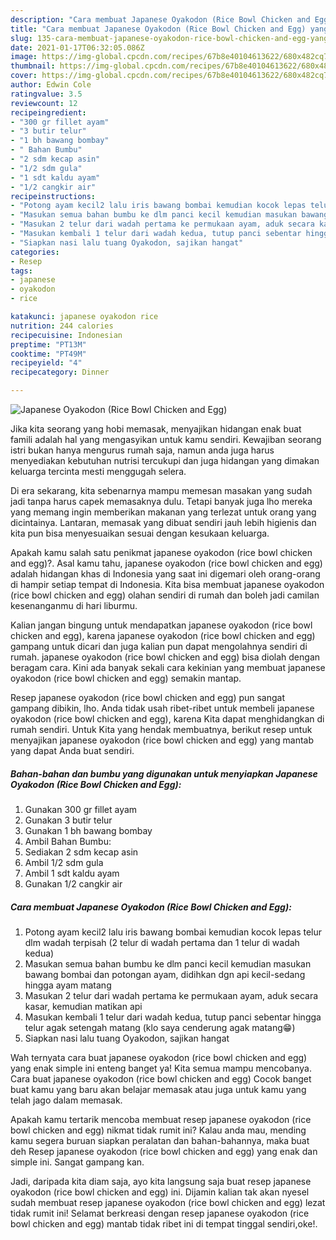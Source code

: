 ```yaml
---
description: "Cara membuat Japanese Oyakodon (Rice Bowl Chicken and Egg) yang enak dan Mudah Dibuat"
title: "Cara membuat Japanese Oyakodon (Rice Bowl Chicken and Egg) yang enak dan Mudah Dibuat"
slug: 135-cara-membuat-japanese-oyakodon-rice-bowl-chicken-and-egg-yang-enak-dan-mudah-dibuat
date: 2021-01-17T06:32:05.086Z
image: https://img-global.cpcdn.com/recipes/67b8e40104613622/680x482cq70/japanese-oyakodon-rice-bowl-chicken-and-egg-foto-resep-utama.jpg
thumbnail: https://img-global.cpcdn.com/recipes/67b8e40104613622/680x482cq70/japanese-oyakodon-rice-bowl-chicken-and-egg-foto-resep-utama.jpg
cover: https://img-global.cpcdn.com/recipes/67b8e40104613622/680x482cq70/japanese-oyakodon-rice-bowl-chicken-and-egg-foto-resep-utama.jpg
author: Edwin Cole
ratingvalue: 3.5
reviewcount: 12
recipeingredient:
- "300 gr fillet ayam"
- "3 butir telur"
- "1 bh bawang bombay"
- " Bahan Bumbu"
- "2 sdm kecap asin"
- "1/2 sdm gula"
- "1 sdt kaldu ayam"
- "1/2 cangkir air"
recipeinstructions:
- "Potong ayam kecil2 lalu iris bawang bombai kemudian kocok lepas telur dlm wadah terpisah (2 telur di wadah pertama dan 1 telur di wadah kedua)"
- "Masukan semua bahan bumbu ke dlm panci kecil kemudian masukan bawang bombai dan potongan ayam, didihkan dgn api kecil-sedang hingga ayam matang"
- "Masukan 2 telur dari wadah pertama ke permukaan ayam, aduk secara kasar, kemudian matikan api"
- "Masukan kembali 1 telur dari wadah kedua, tutup panci sebentar hingga telur agak setengah matang (klo saya cenderung agak matang😁)"
- "Siapkan nasi lalu tuang Oyakodon, sajikan hangat"
categories:
- Resep
tags:
- japanese
- oyakodon
- rice

katakunci: japanese oyakodon rice 
nutrition: 244 calories
recipecuisine: Indonesian
preptime: "PT13M"
cooktime: "PT49M"
recipeyield: "4"
recipecategory: Dinner

---
```



![Japanese Oyakodon (Rice Bowl Chicken and Egg)](https://img-global.cpcdn.com/recipes/67b8e40104613622/680x482cq70/japanese-oyakodon-rice-bowl-chicken-and-egg-foto-resep-utama.jpg)

Jika kita seorang yang hobi memasak, menyajikan hidangan enak buat famili adalah hal yang mengasyikan untuk kamu sendiri. Kewajiban seorang istri bukan hanya mengurus rumah saja, namun anda juga harus menyediakan kebutuhan nutrisi tercukupi dan juga hidangan yang dimakan keluarga tercinta mesti menggugah selera.

Di era  sekarang, kita sebenarnya mampu memesan masakan yang sudah jadi tanpa harus capek memasaknya dulu. Tetapi banyak juga lho mereka yang memang ingin memberikan makanan yang terlezat untuk orang yang dicintainya. Lantaran, memasak yang dibuat sendiri jauh lebih higienis dan kita pun bisa menyesuaikan sesuai dengan kesukaan keluarga. 



Apakah kamu salah satu penikmat japanese oyakodon (rice bowl chicken and egg)?. Asal kamu tahu, japanese oyakodon (rice bowl chicken and egg) adalah hidangan khas di Indonesia yang saat ini digemari oleh orang-orang di hampir setiap tempat di Indonesia. Kita bisa membuat japanese oyakodon (rice bowl chicken and egg) olahan sendiri di rumah dan boleh jadi camilan kesenanganmu di hari liburmu.

Kalian jangan bingung untuk mendapatkan japanese oyakodon (rice bowl chicken and egg), karena japanese oyakodon (rice bowl chicken and egg) gampang untuk dicari dan juga kalian pun dapat mengolahnya sendiri di rumah. japanese oyakodon (rice bowl chicken and egg) bisa diolah dengan beragam cara. Kini ada banyak sekali cara kekinian yang membuat japanese oyakodon (rice bowl chicken and egg) semakin mantap.

Resep japanese oyakodon (rice bowl chicken and egg) pun sangat gampang dibikin, lho. Anda tidak usah ribet-ribet untuk membeli japanese oyakodon (rice bowl chicken and egg), karena Kita dapat menghidangkan di rumah sendiri. Untuk Kita yang hendak membuatnya, berikut resep untuk menyajikan japanese oyakodon (rice bowl chicken and egg) yang mantab yang dapat Anda buat sendiri.

<!--inarticleads1-->

##### Bahan-bahan dan bumbu yang digunakan untuk menyiapkan Japanese Oyakodon (Rice Bowl Chicken and Egg):

1. Gunakan 300 gr fillet ayam
1. Gunakan 3 butir telur
1. Gunakan 1 bh bawang bombay
1. Ambil  Bahan Bumbu:
1. Sediakan 2 sdm kecap asin
1. Ambil 1/2 sdm gula
1. Ambil 1 sdt kaldu ayam
1. Gunakan 1/2 cangkir air




<!--inarticleads2-->

##### Cara membuat Japanese Oyakodon (Rice Bowl Chicken and Egg):

1. Potong ayam kecil2 lalu iris bawang bombai kemudian kocok lepas telur dlm wadah terpisah (2 telur di wadah pertama dan 1 telur di wadah kedua)
1. Masukan semua bahan bumbu ke dlm panci kecil kemudian masukan bawang bombai dan potongan ayam, didihkan dgn api kecil-sedang hingga ayam matang
1. Masukan 2 telur dari wadah pertama ke permukaan ayam, aduk secara kasar, kemudian matikan api
1. Masukan kembali 1 telur dari wadah kedua, tutup panci sebentar hingga telur agak setengah matang (klo saya cenderung agak matang😁)
1. Siapkan nasi lalu tuang Oyakodon, sajikan hangat




Wah ternyata cara buat japanese oyakodon (rice bowl chicken and egg) yang enak simple ini enteng banget ya! Kita semua mampu mencobanya. Cara buat japanese oyakodon (rice bowl chicken and egg) Cocok banget buat kamu yang baru akan belajar memasak atau juga untuk kamu yang telah jago dalam memasak.

Apakah kamu tertarik mencoba membuat resep japanese oyakodon (rice bowl chicken and egg) nikmat tidak rumit ini? Kalau anda mau, mending kamu segera buruan siapkan peralatan dan bahan-bahannya, maka buat deh Resep japanese oyakodon (rice bowl chicken and egg) yang enak dan simple ini. Sangat gampang kan. 

Jadi, daripada kita diam saja, ayo kita langsung saja buat resep japanese oyakodon (rice bowl chicken and egg) ini. Dijamin kalian tak akan nyesel sudah membuat resep japanese oyakodon (rice bowl chicken and egg) lezat tidak rumit ini! Selamat berkreasi dengan resep japanese oyakodon (rice bowl chicken and egg) mantab tidak ribet ini di tempat tinggal sendiri,oke!.

